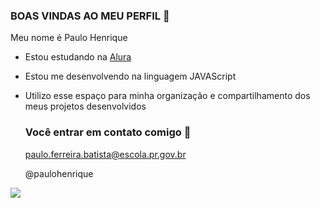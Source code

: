 ### BOAS VINDAS AO MEU PERFIL 🌿

Meu nome é Paulo Henrique

- Estou estudando na [Alura](https://www.alura.com.br)
- Estou me desenvolvendo na linguagem JAVAScript
- Utilizo esse espaço para minha organizaçâo e compartilhamento dos meus projetos desenvolvidos

  ### Você entrar em contato comigo 📧

  paulo.ferreira.batista@escola.pr.gov.br
  
  @paulohenrique

![](https://tenor.com/pt-BR/view/athletico-paranaense-furacão-atletico-rubro-negro-gif-24808390)

